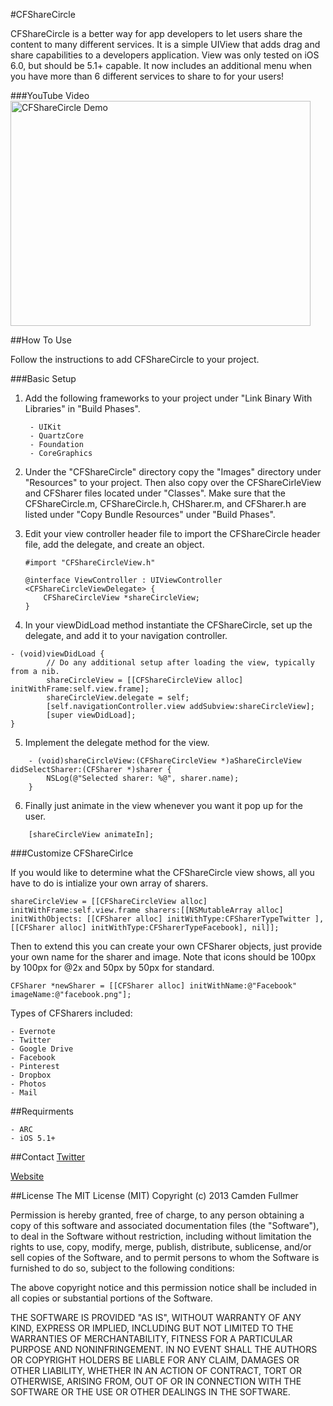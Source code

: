 #CFShareCircle

CFShareCircle is a better way for app developers to let users share the content to many different services. It is a simple UIView that adds drag and share capabilities to a developers application. View was only tested on iOS 6.0, but should be 5.1+ capable. It now includes an additional menu when you have more than 6 different services to share to for your users!

###YouTube Video
<a href="http://www.youtube.com/watch?feature=player_embedded&v=1lCh2Bnymds" target="_blank"><img src="http://img.youtube.com/vi/1lCh2Bnymds/0.jpg" alt="CFShareCircle Demo" width="480" height="360"/></a>

##How To Use

Follow the instructions to add CFShareCircle to your project.

###Basic Setup

1. Add the following frameworks to your project under "Link Binary With Libraries" in "Build Phases".

        - UIKit
        - QuartzCore
        - Foundation
        - CoreGraphics

2. Under the "CFShareCircle" directory copy the "Images" directory under "Resources" to your project. Then also copy over the CFShareCirleView and CFSharer files located under "Classes". Make sure that the CFShareCircle.m, CFShareCircle.h, CHSharer.m, and CFSharer.h are listed under "Copy Bundle Resources" under "Build Phases".

3. Edit your view controller header file to import the CFShareCircle header file, add the delegate, and create an object.

    ```
    #import "CFShareCircleView.h"
    
    @interface ViewController : UIViewController <CFShareCircleViewDelegate> {    
        CFShareCircleView *shareCircleView;        
    }
      ```
      
4. In your viewDidLoad method instantiate the CFShareCircle, set up the delegate, and add it to your navigation controller.
```
- (void)viewDidLoad {
        // Do any additional setup after loading the view, typically from a nib.
        shareCircleView = [[CFShareCircleView alloc] initWithFrame:self.view.frame];
        shareCircleView.delegate = self;
        [self.navigationController.view addSubview:shareCircleView];
        [super viewDidLoad];
}
```

5. Implement the delegate method for the view.
``` 
    - (void)shareCircleView:(CFShareCircleView *)aShareCircleView didSelectSharer:(CFSharer *)sharer {
        NSLog(@"Selected sharer: %@", sharer.name);
    }
```

6. Finally just animate in the view whenever you want it pop up for the user.
```
    [shareCircleView animateIn];
```

###Customize CFShareCirlce

If you would like to determine what the CFShareCircle view shows, all you have to do is intialize your own array of sharers.

```
shareCircleView = [[CFShareCircleView alloc] initWithFrame:self.view.frame sharers:[[NSMutableArray alloc] initWithObjects: [[CFSharer alloc] initWithType:CFSharerTypeTwitter ], [[CFSharer alloc] initWithType:CFSharerTypeFacebook], nil]];
```

Then to extend this you can create your own CFSharer objects, just provide your own name for the sharer and image. Note that icons should be 100px by 100px for @2x and 50px by 50px for standard.

```
CFSharer *newSharer = [[CFSharer alloc] initWithName:@"Facebook" imageName:@"facebook.png"];
```

Types of CFSharers included:

    - Evernote
    - Twitter
    - Google Drive
    - Facebook
    - Pinterest
    - Dropbox
    - Photos
    - Mail
    
##Requirments

    - ARC
    - iOS 5.1+
    
##Contact
[Twitter](https://twitter.com/camdenfullmer)

[Website](https://camdenfullmer.com)
    
##License
The MIT License (MIT)
Copyright (c) 2013 Camden Fullmer

Permission is hereby granted, free of charge, to any person obtaining a copy of this software and associated documentation files (the "Software"), to deal in the Software without restriction, including without limitation the rights to use, copy, modify, merge, publish, distribute, sublicense, and/or sell copies of the Software, and to permit persons to whom the Software is furnished to do so, subject to the following conditions:

The above copyright notice and this permission notice shall be included in all copies or substantial portions of the Software.

THE SOFTWARE IS PROVIDED "AS IS", WITHOUT WARRANTY OF ANY KIND, EXPRESS OR IMPLIED, INCLUDING BUT NOT LIMITED TO THE WARRANTIES OF MERCHANTABILITY, FITNESS FOR A PARTICULAR PURPOSE AND NONINFRINGEMENT. IN NO EVENT SHALL THE AUTHORS OR COPYRIGHT HOLDERS BE LIABLE FOR ANY CLAIM, DAMAGES OR OTHER LIABILITY, WHETHER IN AN ACTION OF CONTRACT, TORT OR OTHERWISE, ARISING FROM, OUT OF OR IN CONNECTION WITH THE SOFTWARE OR THE USE OR OTHER DEALINGS IN THE SOFTWARE.
